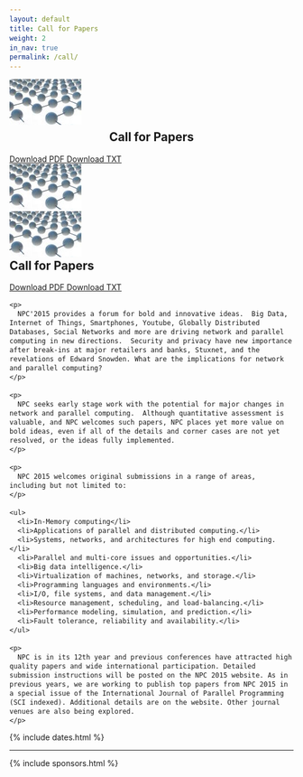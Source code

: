 ```yaml
---
layout: default
title: Call for Papers
weight: 2
in_nav: true
permalink: /call/
---
```


<div class="row">
  <div class="col-md-7">
    <div class="row hidden-xs">
      <div class="col-md-3 col-sm-2"><img src="/images/NPC_Logo_v2.jpg" class="img-responsive"></div>
      <div class="col-md-6 col-sm-8 text-center">
        <h2 style="text-align: center; margin-top: 0.3em">Call for Papers</h2>
        <a href="/files/CFP_NPC2015_v11.pdf" alt="download PDF version" class="btn btn-default pull-left">
          Download PDF
        </a>
        <a href="/files/CFP_NPC2015_v10.txt" alt="download text version" class="btn btn-default pull-right">
          Download TXT
        </a>
      </div>
      <div class="col-md-3 col-sm-2"><img src="/images/NPC_Logo_v2.jpg" class="img-responsive"></div>
    </div>
    <div class="row hidden-sm hidden-md hidden-lg">
      <div class="col-xs-3">
        <img src="/images/NPC_Logo_v2.jpg" class="img-responsive">
      </div>
      <div class="col-xs-6">
        <h2 style="margin-top: 0">Call for Papers</h2>
        <a href="/files/CFP_NPC2015_v11.pdf" alt="download PDF version" class="btn btn-default">
          Download PDF
        </a>
        <a href="/files/CFP_NPC2015_v10.txt" alt="download text version" class="btn btn-default">
          Download TXT
        </a>
      </div>
    </div>
    
    <p>
      NPC'2015 provides a forum for bold and innovative ideas.  Big Data, Internet of Things, Smartphones, Youtube, Globally Distributed Databases, Social Networks and more are driving network and parallel computing in new directions.  Security and privacy have new importance after break-ins at major retailers and banks, Stuxnet, and the revelations of Edward Snowden. What are the implications for network and parallel computing?
    </p>

    <p>
      NPC seeks early stage work with the potential for major changes in network and parallel computing.  Although quantitative assessment is valuable, and NPC welcomes such papers, NPC places yet more value on bold ideas, even if all of the details and corner cases are not yet resolved, or the ideas fully implemented.
    </p>

    <p>
      NPC 2015 welcomes original submissions in a range of areas, including but not limited to:
    </p>

    <ul>
      <li>In-Memory computing</li>
      <li>Applications of parallel and distributed computing.</li>
      <li>Systems, networks, and architectures for high end computing.</li>
      <li>Parallel and multi-core issues and opportunities.</li>
      <li>Big data intelligence.</li>
      <li>Virtualization of machines, networks, and storage.</li>
      <li>Programming languages and environments.</li>
      <li>I/O, file systems, and data management.</li>
      <li>Resource management, scheduling, and load-balancing.</li>
      <li>Performance modeling, simulation, and prediction.</li>
      <li>Fault tolerance, reliability and availability.</li>
    </ul>

    <p>
      NPC is in its 12th year and previous conferences have attracted high quality papers and wide international participation. Detailed submission instructions will be posted on the NPC 2015 website. As in previous years, we are working to publish top papers from NPC 2015 in a special issue of the International Journal of Parallel Programming (SCI indexed). Additional details are on the website. Other journal venues are also being explored.
    </p>
    
  </div>
  <div class="col-md-5 col-sm-12 text-center">
    {% include dates.html %}
    <hr>
    {% include sponsors.html %}
  </div>
</div>

